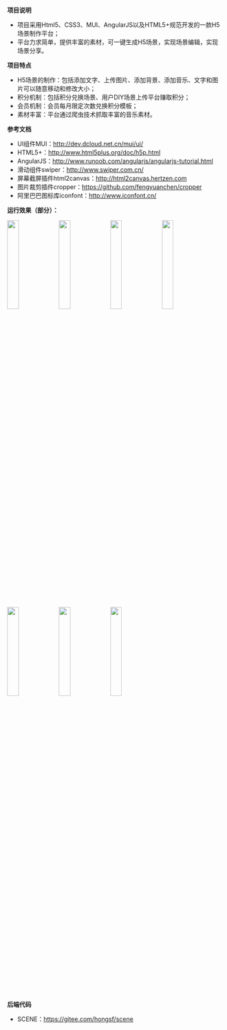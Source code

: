 <p><strong>项目说明</strong></p>
<ul>
    <li>项目采用Html5、CSS3、MUI、AngularJS以及HTML5+规范开发的一款H5场景制作平台；</li>
    <li>平台力求简单，提供丰富的素材，可一键生成H5场景，实现场景编辑，实现场景分享。</li>
</ul>
<p><strong>项目特点</strong></p>
<ul>
    <li>H5场景的制作：包括添加文字、上传图片、添加背景、添加音乐、文字和图片可以随意移动和修改大小；</li>
    <li>积分机制：包括积分兑换场景、用户DIY场景上传平台赚取积分；</li>
    <li>会员机制：会员每月限定次数兑换积分模板；</li>
    <li>素材丰富：平台通过爬虫技术抓取丰富的音乐素材。</li>   
</ul>
<p><strong>参考文档</strong></p>
<ul>
    <li>UI组件MUI：<a href="http://dev.dcloud.net.cn/mui/ui/">http://dev.dcloud.net.cn/mui/ui/</a></li>
    <li>HTML5+：<a href="http://www.html5plus.org/doc/h5p.html">http://www.html5plus.org/doc/h5p.html</a></li>
    <li>AngularJS：<a href="http://www.runoob.com/angularjs/angularjs-tutorial.html">http://www.runoob.com/angularjs/angularjs-tutorial.html</a></li>
    <li>滑动组件swiper：<a href="http://www.swiper.com.cn/">http://www.swiper.com.cn/</a></li>   
    <li>屏幕截屏插件html2canvas：<a href="http://html2canvas.hertzen.com/">http://html2canvas.hertzen.com</a></li>
    <li>图片裁剪插件cropper：<a href="https://github.com/fengyuanchen/cropper">https://github.com/fengyuanchen/cropper</a></li>
    <li>阿里巴巴图标库iconfont：<a href="http://www.iconfont.cn/">http://www.iconfont.cn/</a></li>
</ul>
<p><strong>运行效果（部分）：</strong></p>
<img width="23%" src="https://gitee.com/uploads/images/2018/0410/210323_f71fa5bc_1196576.png"/>
<img width="23%" src="https://gitee.com/uploads/images/2018/0410/211017_8b364bb1_1196576.png"/>
<img width="23%" src="https://gitee.com/uploads/images/2018/0410/211025_bdf2afa8_1196576.png"/>
<img width="23%" src="https://gitee.com/uploads/images/2018/0410/211258_3f6f88ae_1196576.png"/>
<img width="23%" src="https://gitee.com/uploads/images/2018/0410/211723_2ebcd186_1196576.png"/>
<img width="23%" src="https://gitee.com/uploads/images/2018/0410/211316_d3bc0242_1196576.png"/>
<img width="23%" src="https://gitee.com/uploads/images/2018/0410/211532_b719f101_1196576.png"/>

<p><strong>后端代码</strong></p>
<ul>
    <li>SCENE：<a href="https://gitee.com/hongsf/scene">https://gitee.com/hongsf/scene</a></li>
</ul>
